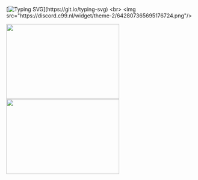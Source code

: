 
[![Typing SVG](https://readme-typing-svg.herokuapp.com?lines=Hi+there%F0%9F%91%8B!;Nilasystem+by+Nico+L.;Scripts;Command+Handler;Templates;STLs;GCODE;And+much+more+Projects!;https%3A%2F%2Fgithub.com%2Fnilasystem;Twitter%3A+%40ipexatweet;Instagram%3A+%40nla.insta;Discord%3A+IPEXA%230510;+Made+with+%E2%9D%A4.)](https://git.io/typing-svg)
<br>
<img src="https://discord.c99.nl/widget/theme-2/642807365695176724.png"/>

<img src="https://wakatime.com/share/@2b8e62dc-47d0-49b9-a826-6584ce027a6b/68cc7086-9268-4714-9ef3-1229d07d7559.png" width="300" height="200" /></a>
<img src="https://wakatime.com/share/@2b8e62dc-47d0-49b9-a826-6584ce027a6b/f7e44973-b636-4ad0-ad79-7e03146f6a92.png" width="300" height="200" /></a>
